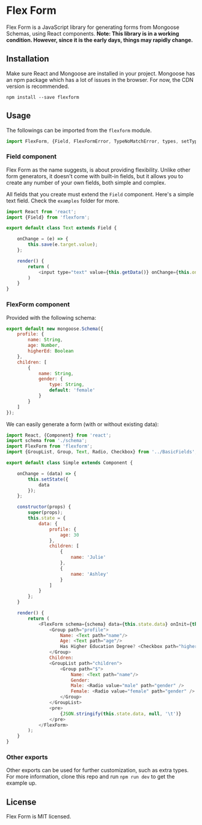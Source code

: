 # Flex Form

Flex Form is a JavaScript library for generating forms from Mongoose Schemas, using React components.
**Note: This library is in a working condition. However, since it is the early days, things may rapidly change.**

## Installation

Make sure React and Mongoose are installed in your project.
Mongoose has an npm package which has a lot of issues in the browser.
For now, the CDN version is recommended.

```
npm install --save flexform
```

## Usage

The followings can be imported from the `flexform` module.
 
```js
import FlexForm, {Field, FlexFormError, TypeNoMatchError, types, setType} from 'flexform';
```

### Field component

Flex Form as the name suggests, is about providing flexibility.
Unlike other form generators, it doesn't come with built-in fields, but it allows you to create any number of your own fields, both simple and complex.

All fields that you create must extend the `Field` component.
Here's a simple text field. Check the `examples` folder for more.

```js
import React from 'react';
import {Field} from 'flexform';

export default class Text extends Field {

	onChange = (e) => {
		this.save(e.target.value);
	};

	render() {
		return (
			<input type="text" value={this.getData()} onChange={this.onChange} />
		)
	}
}
```

### FlexForm component

Provided with the following schema:

```js
export default new mongoose.Schema({
	profile: {
		name: String,
		age: Number,
		higherEd: Boolean
	},
	children: [
		{
			name: String,
			gender: {
				type: String,
				default: 'female'
			}
		}
	]
});
```

We can easily generate a form (with or without existing data):

```js
import React, {Component} from 'react';
import schema from './schema';
import FlexForm from 'flexform';
import {GroupList, Group, Text, Radio, Checkbox} from '../BasicFields';

export default class Simple extends Component {

	onChange = (data) => {
		this.setState({
			data
		});
	};

	constructor(props) {
		super(props);
		this.state = {
			data: {
				profile: {
					age: 30
				},
				children: [
					{
						name: 'Julie'
					},
					{
						name: 'Ashley'
					}
				]
			}
		};
	}

	render() {
		return (
			<FlexForm schema={schema} data={this.state.data} onInit={this.onChange} onChange={this.onChange} >
				<Group path="profile">
					Name: <Text path="name"/>
					Age: <Text path="age"/>
					Has Higher Education Degree? <Checkbox path="higherEd"/>
				</Group>
				Children:
				<GroupList path="children">
					<Group path="$">
						Name: <Text path="name"/>
						Gender:
						Male: <Radio value="male" path="gender" />
						Female: <Radio value="female" path="gender" />
					</Group>
				</GroupList>
				<pre>
					{JSON.stringify(this.state.data, null, '\t')}
				</pre>
			</FlexForm>
		);
	}
}
```

### Other exports

Other exports can be used for further customization, such as extra types.
For more information, clone this repo and run `npm run dev` to get the example up.

## License

Flex Form is MIT licensed.
